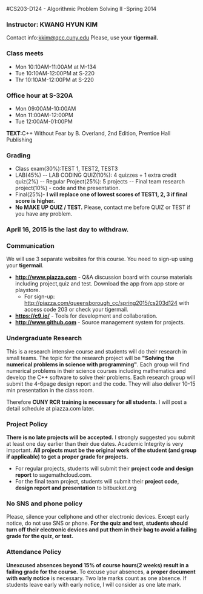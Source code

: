 #CS203-D124 - Algorithmic Problem Solving II -Spring 2014
### Instructor: KWANG HYUN KIM
Contact info:kkim@qcc.cuny.edu
Please, use your **tigermail.**
### Class meets
- Mon 10:10AM-11:00AM at M-134
- Tue 10:10AM-12:00PM at S-220
- Thr 10:10AM-12:00PM at S-220

### Office hour at S-320A
- Mon 09:00AM-10:00AM
- Mon 11:00AM-12:00PM
- Tue 12:00AM-01:00PM

**TEXT**:C++ Without Fear by B. Overland, 2nd Edition, Prentice Hall Publishing
### Grading
- Class exam(30%):TEST 1, TEST2, TEST3
- LAB(45%)
 -- LAB CODING QUIZ(10%): 4 quizzes + 1 extra credit quiz(2%)
 -- Regular Project(25%): 5 projects
 -- Final team research project(10%) - code and  the presentation.
- Final(25%)- **I will replace one of lowest scores of TEST1, 2, 3 if final score is higher.**
- **No MAKE UP QUIZ / TEST.** Please, contact me before QUIZ or TEST if you have any problem.

### April 16, 2015 is the last day to withdraw.

### Communication
We will use 3 separate websites for this course. You need to sign-up using your **tigermail**.
- **http://www.piazza.com** - Q&A discussion board with course materials including project,quiz and test. Download the app from app store or playstore.
  - For sign-up: http://piazza.com/queensborough_cc/spring2015/cs203d124 with access code 203 or check your tigermail.
- **https://c9.io/** - Tools for development and collaboration.
- **http://www.github.com** - Source management system for projects.
 
### Undergraduate Research

This is a research intensive course and students will do their research in small teams. The topic for the research project will be **"Solving the numerical problems in science with programming"**. Each group will find numerical problems in their science courses including mathematics and develop the C++ software to solve their problems. Each research group will submit the 4-6page design report and the code. They will also deliver 10-15 min presentation in the class room.

Therefore **CUNY RCR training is necessary for all students**. I will post a detail schedule at piazza.com later.

### Project Policy
**There is no late projects will be accepted.** I strongly suggested you submit at least one day earlier than their due dates. Academic Integrity is very important. **All projects must be the original work of the student (and group if applicable) to get a proper grade for projects.**
- For regular projects, students will submit their **project code and design report** to sagemathcloud.com.
- For the final team project, students will submit their **project code, design report and presentation** to bitbucket.org

### No SNS and phone policy
Please, silence your cellphone and other electronic devices. Except early notice, do not use SNS or phone.
**For the quiz and test, students should turn off their electronic devices and put them in their bag to avoid a failing grade for the quiz, or test.**

### Attendance Policy
**Unexcused absences beyond 15% of course hours(2 weeks) result in a failing grade for the course.**  To excuse your absences, **a proper document with early notice** is necessary. Two late marks count as one absence. If students leave early with early notice, I will consider as one late mark.



